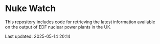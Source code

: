 # Nuke Watch

This repository includes code for retrieving the latest information available on the output of EDF nuclear power plants in the UK.

Last updated: 2025-05-14 20:14